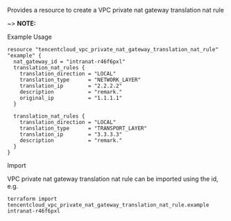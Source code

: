 Provides a resource to create a VPC private nat gateway translation nat rule

~> **NOTE:** 

Example Usage

```hcl
resource "tencentcloud_vpc_private_nat_gateway_translation_nat_rule" "example" {
  nat_gateway_id = "intranat-r46f6pxl"
  translation_nat_rules {
    translation_direction = "LOCAL"
    translation_type      = "NETWORK_LAYER"
    translation_ip        = "2.2.2.2"
    description           = "remark."
    original_ip           = "1.1.1.1"
  }

  translation_nat_rules {
    translation_direction = "LOCAL"
    translation_type      = "TRANSPORT_LAYER"
    translation_ip        = "3.3.3.3"
    description           = "remark."
  }
}
```

Import

VPC private nat gateway translation nat rule can be imported using the id, e.g.

```
terraform import tencentcloud_vpc_private_nat_gateway_translation_nat_rule.example intranat-r46f6pxl
```
